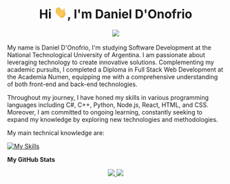 <h1 align="center">Hi <img src="https://raw.githubusercontent.com/ABSphreak/ABSphreak/master/gifs/Hi.gif" width="30px">, I'm Daniel D'Onofrio</h1>
<p align="center">
  <a href="https://github.com/DenverCoder1/readme-typing-svg"><img src="https://readme-typing-svg.herokuapp.com?font=Time+New+Roman&color=cyan&size=25&center=true&vCenter=true&width=600&height=100&lines=I'm+a+Software+Development+student;Active+Learner+and+Researcher;I+love+to+learn+new+stuffs+&hearts;++;"></a>
</p>

My name is Daniel D'Onofrio, I'm studying Software Development at the National Technological University of Argentina. I am passionate about leveraging technology to create innovative solutions. Complementing my academic pursuits, I completed a Diploma in Full Stack Web Development at the Academia Numen, equipping me with a comprehensive understanding of both front-end and back-end technologies.

Throughout my journey, I have honed my skills in various programming languages including C#, C++, Python, Node.js, React, HTML, and CSS. Moreover, I am committed to ongoing learning, constantly seeking to expand my knowledge by exploring new technologies and methodologies.

My main technical knowledge are:

[![My Skills](https://skillicons.dev/icons?i=cs,cpp,py,js,nodejs,react,html,css,bootstrap)](https://skillicons.dev)


  
<b>My GitHub Stats</b>

<p align="center">
<a href="https://github.com/daniel-donofrio">
  <img height="180em" src="https://github-readme-stats-eight-theta.vercel.app/api/top-langs/?username=daniel-donofrio&layout=compact&langs_count=8&theme=algolia"/>
  <img height="180em" src="https://github-readme-stats-eight-theta.vercel.app/api?username=daniel-donofrio&show_icons=true&theme=algolia&include_all_commits=true&count_private=true"/>
</a>
</p>
